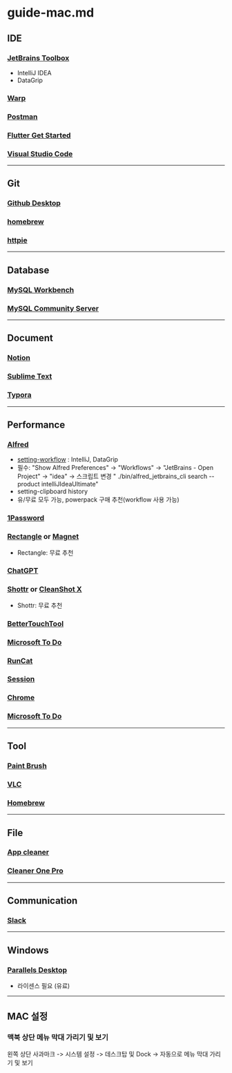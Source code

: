 # guide-mac.md

## IDE

### [JetBrains Toolbox](https://www.jetbrains.com/toolbox-app)

- IntelliJ IDEA
- DataGrip

### [Warp](https://warp.dev)

### [Postman](https://www.postman.com)

### [Flutter Get Started](https://flutter.dev/docs/get-started/install/macos)

### [Visual Studio Code](https://code.visualstudio.com)

---

## Git

### [Github Desktop](https://desktop.github.com)

### [homebrew](https://brew.sh)

### [httpie](https://httpie.io)

---

## Database

### [MySQL Workbench](https://dev.mysql.com/downloads/workbench)

### [MySQL Community Server](https://dev.mysql.com/downloads/mysql)

---

## Document

### [Notion](https://www.notion.so)

### [Sublime Text](https://www.sublimetext.com)

### [Typora](https://typora.io)

---

## Performance

### [Alfred](https://www.alfredapp.com)

- [setting-workflow](https://github.com/bchatard/alfred-jetbrains) : IntelliJ, DataGrip
- 필수: "Show Alfred Preferences" -> "Workflows" -> "JetBrains - Open Project" -> "idea" ->  스크립트 변경 "
  ./bin/alfred_jetbrains_cli search --product intelliJIdeaUltimate"
- setting-clipboard history
- 유/무료 모두 가능, powerpack 구매 추천(workflow 사용 가능)

### [1Password](https://1password.com)

### [Rectangle](https://rectangleapp.com) or [Magnet](https://magnet.crowdcafe.com)

- Rectangle: 무료 추천

### [ChatGPT](https://chat.openai.com)

### [Shottr](https://shottr.cc) or [CleanShot X](https://cleanshot.com)

- Shottr: 무료 추천

### [BetterTouchTool](https://folivora.ai)

### [Microsoft To Do](https://to-do.office.com/tasks/)

### [RunCat](https://apps.apple.com/kr/app/runcat/id1429033973)

### [Session](https://www.stayinsession.com)

### [Chrome](https://www.google.com/intl/ko/chrome)

### [Microsoft To Do](https://apps.apple.com/us/app/microsoft-to-do/id1274495053)

---

## Tool

### [Paint Brush](https://paintbrush.sourceforge.io/downloads)

### [VLC](https://www.videolan.org/vlc/index.ko.html)

### [Homebrew](https://brew.sh)

---

## File

### [App cleaner](https://freemacsoft.net/appcleaner/)

### [Cleaner One Pro](https://apps.apple.com/kr/app/cleaner-one-pro-디스크-정리/id1133028347)

---

## Communication

### [Slack](https://slack.com/intl/ko-kr/downloads/mac?geocode=ko-kr)

---

## Windows

### [Parallels Desktop](https://www.parallels.com/kr/products/desktop)

- 라이센스 필요 (유료)

---

## MAC 설정

### 맥북 상단 메뉴 막대 가리기 및 보기

왼쪽 상단 사과마크 -> 시스템 설정 -> 데스크탑 및 Dock -> 자동으로 메뉴 막대 가리기 및 보기
